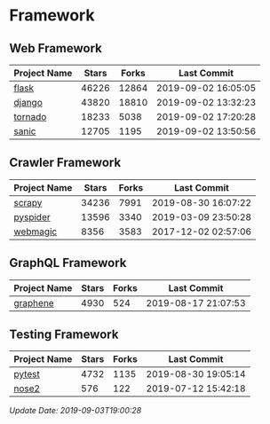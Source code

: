 # Framework

## Web Framework

| Project Name | Stars | Forks | Last Commit |
| ------------ | ----- | ----- | ----------- |
| [flask](https://github.com/pallets/flask) | 46226 | 12864 | 2019-09-02 16:05:05 |
| [django](https://github.com/django/django) | 43820 | 18810 | 2019-09-02 13:32:23 |
| [tornado](https://github.com/tornadoweb/tornado) | 18233 | 5038 | 2019-09-02 17:20:28 |
| [sanic](https://github.com/huge-success/sanic) | 12705 | 1195 | 2019-09-02 13:50:56 |

## Crawler Framework

| Project Name | Stars | Forks | Last Commit |
| ------------ | ----- | ----- | ----------- |
| [scrapy](https://github.com/scrapy/scrapy) | 34236 | 7991 | 2019-08-30 16:07:22 |
| [pyspider](https://github.com/binux/pyspider) | 13596 | 3340 | 2019-03-09 23:50:28 |
| [webmagic](https://github.com/code4craft/webmagic) | 8356 | 3583 | 2017-12-02 02:57:06 |

## GraphQL Framework

| Project Name | Stars | Forks | Last Commit |
| ------------ | ----- | ----- | ----------- |
| [graphene](https://github.com/graphql-python/graphene) | 4930 | 524 | 2019-08-17 21:07:53 |

## Testing Framework

| Project Name | Stars | Forks | Last Commit |
| ------------ | ----- | ----- | ----------- |
| [pytest](https://github.com/pytest-dev/pytest) | 4732 | 1135 | 2019-08-30 19:05:14 |
| [nose2](https://github.com/nose-devs/nose2) | 576 | 122 | 2019-07-12 15:42:18 |

*Update Date: 2019-09-03T19:00:28*